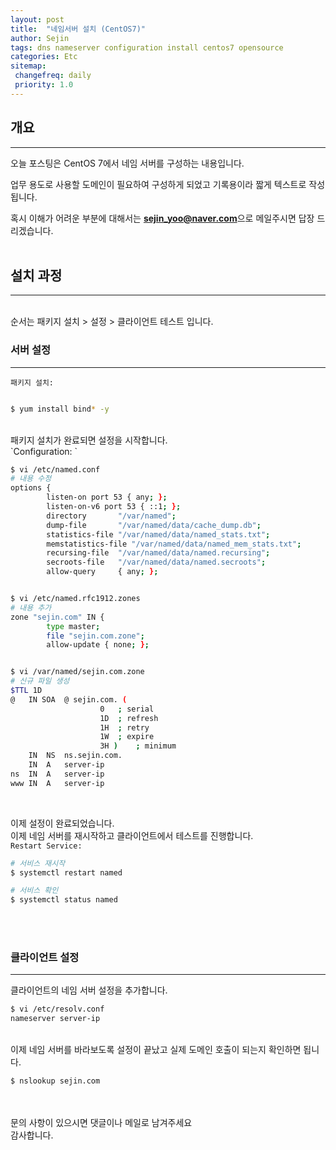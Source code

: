 ```yaml
---
layout: post
title:  "네임서버 설치 (CentOS7)"
author: Sejin
tags: dns nameserver configuration install centos7 opensource
categories: Etc
sitemap:
 changefreq: daily
 priority: 1.0
---
```


## 개요
---
오늘 포스팅은 CentOS 7에서 네임 서버를 구성하는 내용입니다.

업무 용도로 사용할 도메인이 필요하여 구성하게 되었고 기록용이라 짧게 텍스트로 작성됩니다.

혹시 이해가 어려운 부분에 대해서는 **sejin_yoo@naver.com**으로 메일주시면 답장 드리겠습니다.
<br>
<br> 

## 설치 과정
---

<br>
순서는 패키지 설치 > 설정 > 클라이언트 테스트 입니다.
<br>


### 서버 설정
---

`패키지 설치:` 

```bash

$ yum install bind* -y

```
<br>
패키지 설치가 완료되면 설정을 시작합니다.
<br>
`Configuration: `

```bash
$ vi /etc/named.conf
# 내용 수정
options {
        listen-on port 53 { any; };
        listen-on-v6 port 53 { ::1; };
        directory       "/var/named";
        dump-file       "/var/named/data/cache_dump.db";
        statistics-file "/var/named/data/named_stats.txt";
        memstatistics-file "/var/named/data/named_mem_stats.txt";
        recursing-file  "/var/named/data/named.recursing";
        secroots-file   "/var/named/data/named.secroots";
        allow-query     { any; };


$ vi /etc/named.rfc1912.zones
# 내용 추가
zone "sejin.com" IN {
        type master;
        file "sejin.com.zone";
        allow-update { none; };


$ vi /var/named/sejin.com.zone
# 신규 파일 생성
$TTL 1D
@	IN SOA	@ sejin.com. (
					0	; serial
					1D	; refresh
					1H	; retry
					1W	; expire
					3H )	; minimum
	IN	NS	ns.sejin.com.
	IN	A	server-ip
ns	IN	A	server-ip
www	IN	A	server-ip


```
<br>

이제 설정이 완료되었습니다.
<br>
이제 네임 서버를 재시작하고 클라이언트에서 테스트를 진행합니다.
<br>
`Restart Service:`

```bash
# 서비스 재시작
$ systemctl restart named

# 서비스 확인
$ systemctl status named
```
<br>
<br>

### 클라이언트 설정
---
클라이언트의 네임 서버 설정을 추가합니다.
<br>

```bash
$ vi /etc/resolv.conf
nameserver server-ip
```

<br>
이제 네임 서버를 바라보도록 설정이 끝났고 실제 도메인 호출이 되는지 확인하면 됩니다.
<br>

```bash
$ nslookup sejin.com
```
<br>
<br>
문의 사항이 있으시면 댓글이나 메일로 남겨주세요
<br>
감사합니다.

